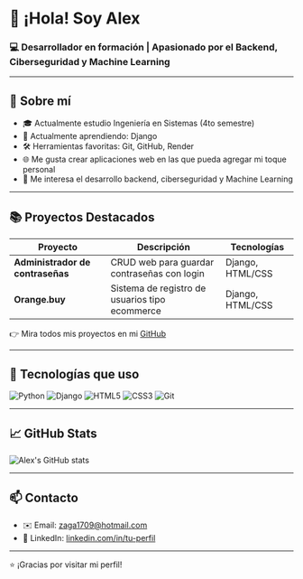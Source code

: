 # 👋 ¡Hola! Soy Alex

### 💻 Desarrollador en formación | Apasionado por el Backend, Ciberseguridad y Machine Learning

---

## 🚀 Sobre mí

- 🎓 Actualmente estudio Ingeniería en Sistemas (4to semestre)
- 🧠 Actualmente aprendiendo: Django
- 🛠️ Herramientas favoritas: Git, GitHub, Render
- 🌐 Me gusta crear aplicaciones web en las que pueda agregar mi toque personal
- 🔐 Me interesa el desarrollo backend, ciberseguridad y Machine Learning

---

## 📚 Proyectos Destacados

| Proyecto | Descripción | Tecnologías |
|----------|-------------|-------------|
| **Administrador de contraseñas** | CRUD web para guardar contraseñas con login | Django, HTML/CSS |
| **Orange.buy** | Sistema de registro de usuarios tipo ecommerce | Django, HTML/CSS |

👉 Mira todos mis proyectos en mi [GitHub](https://github.com/ingGibran)

---

## 🧰 Tecnologías que uso

![Python](https://img.shields.io/badge/-Python-3776AB?style=flat&logo=python&logoColor=white)
![Django](https://img.shields.io/badge/-Django-092E20?style=flat&logo=django&logoColor=white)
![HTML5](https://img.shields.io/badge/-HTML5-E34F26?style=flat&logo=html5&logoColor=white)
![CSS3](https://img.shields.io/badge/-CSS3-1572B6?style=flat&logo=css3)
![Git](https://img.shields.io/badge/-Git-F05032?style=flat&logo=git&logoColor=white)

---

## 📈 GitHub Stats

![Alex's GitHub stats](https://github-readme-stats.vercel.app/api?username=ingGibran&show_icons=true&theme=tokyonight)

---

## 📫 Contacto

- ✉️ Email: zaga1709@hotmail.com
- 💼 LinkedIn: [linkedin.com/in/tu-perfil](https://www.linkedin.com/in/alejandro-gibr%C3%A1n-zavala-gonz%C3%A1lez-517384358/)

---

⭐ ¡Gracias por visitar mi perfil!

